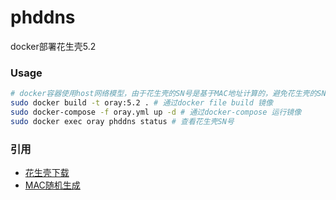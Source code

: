 # phddns
docker部署花生壳5.2
### Usage

```sh
# docker容器使用host网络模型，由于花生壳的SN号是基于MAC地址计算的，避免花生壳的SN号发生变化，在容器启动时候指定MAC地址。在通过docker-compose运行oray.yml的时候需替换文件中的mac_address: 00:0c:29:59:cb:04，替换需注意00:0C:29的MAC OUI不能改变。
sudo docker build -t oray:5.2 . # 通过docker file build 镜像
sudo docker-compose -f oray.yml up -d # 通过docker-compose 运行镜像
sudo docker exec oray phddns status # 查看花生壳SN号
```

### 引用

- [花生壳下载](https://hsk.oray.com/download)
- [MAC随机生成](https://www.jisuan.mobi/gXr.html)
